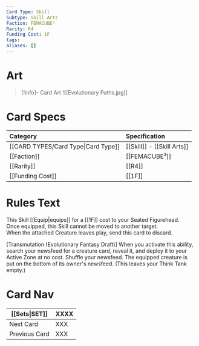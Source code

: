 ```yaml
---
Card Type: Skill
Subtype: Skill Arts
Faction: FEMACUBE³
Rarity: R4
Funding Cost: 1F
tags: 
aliases: []
---
```

# Art

> [!info]- Card Art
> ![[Evolutionary Paths.jpg]]

# Card Specs

| Category | Specification| 
| :--- | :--- |
| [[CARD TYPES/Card Type\|Card Type]] | [[Skill]] - [[Skill Arts]] |  
| [[Faction]] | [[FEMACUBE³]] |  
| [[Rarity]] | [[R4]] |  
| [[Funding Cost]] | [[1F]] |  

# Rules Text  

This Skill [[Equip|equips]] for a [[1F]] cost to your Seated Figurehead.  
Once equipped, this Skill cannot be moved to another target.  
When the attached Creature leaves play, send this card to discard.  

[Transmutation (Evolutionary Fantasy Draft)]
When you activate this ability, search your newsfeed for a creature card, reveal it, and deploy it to your Active Zone at no cost. 
Shuffle your newsfeed. The equipped creature is put on the bottom of its owner's newsfeed. (This leaves your Think Tank empty.)

# Card Nav

| [[Sets\|SET]]           | XXXX |
| ------------- | ------------------------------ |
| Next Card     | XXX |
| Previous Card | XXX |


